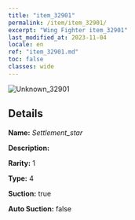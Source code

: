 ```yaml
---
title: "item_32901"
permalink: /item/item_32901/
excerpt: "Wing Fighter item_32901"
last_modified_at: 2023-11-04
locale: en
ref: "item_32901.md"
toc: false
classes: wide
---
```



 ![Unknown_32901](/images/item/Settlement_star_p.png)



## Details

 **Name:** *Settlement_star* 

 **Description:** 

 **Rarity:** 1 

 **Type:** 4 

 **Suction:** true 

 **Auto Suction:** false 


